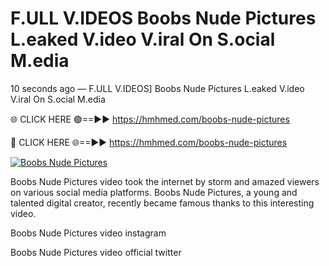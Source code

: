 # F.ULL V.IDEOS Boobs Nude Pictures L.eaked V.ideo V.iral On S.ocial M.edia

10 seconds ago — F.ULL V.IDEOS] Boobs Nude Pictures L.eaked V.ideo V.iral On S.ocial M.edia

🌐 CLICK HERE 🟢==►► https://hmhmed.com/boobs-nude-pictures

🔴 CLICK HERE 🌐==►► https://hmhmed.com/boobs-nude-pictures

[![Boobs Nude Pictures](https://i.imgur.com/dJHk4Zq.gif)](https://hmhmed.com/boobs-nude-pictures)

Boobs Nude Pictures video took the internet by storm and amazed viewers on various social media platforms. Boobs Nude Pictures, a young and talented digital creator, recently became famous thanks to this interesting video.

Boobs Nude Pictures video instagram

Boobs Nude Pictures video official twitter